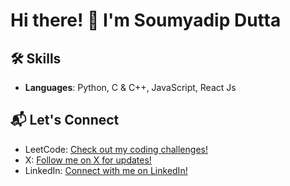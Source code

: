 # Hi there! 👋 I'm Soumyadip Dutta


## 🛠️ **Skills**
- **Languages**: Python, C & C++, JavaScript, React Js

## 📬 **Let's Connect**
- LeetCode: [Check out my coding challenges!](https://leetcode.com/u/Soumyadip1004/)
- X: [Follow me on X for updates!](https://x.com/i/flow/login?redirect_after_login=%2FSoumyadip1004)
- LinkedIn: [Connect with me on LinkedIn!](https://www.linkedin.com/in/soumyadip-dutta-306787333?utm_source=share&utm_campaign=share_via&utm_content=profile&utm_medium=android_app)
